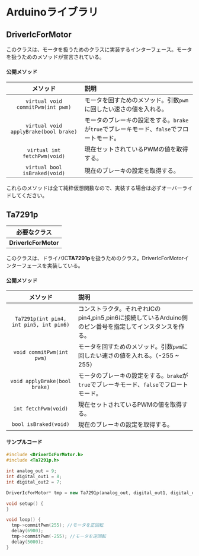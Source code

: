 # Arduinoライブラリ

## DriverIcForMotor
このクラスは、モータを扱うためのクラスに実装するインターフェース。モータを扱うためのメソッドが宣言されている。  

#### 公開メソッド
|メソッド|説明|
|:----:|:---|
|`virtual void commitPwm(int pwm)`|モータを回すためのメソッド。引数`pwm`に回したい速さの値を入れる。|
|`virtual void applyBrake(bool brake)`|モータのブレーキの設定をする。`brake`が`true`でブレーキモード、`false`でフロートモード。|
|`virtual int fetchPwm(void)`|現在セットされているPWMの値を取得する。|
|`virtual bool isBraked(void)`|現在のブレーキの設定を取得する。|

これらのメソッドは全て純粋仮想関数なので、実装する場合は必ずオーバーライドしてください。

## Ta7291p
|必要なクラス|
|:-:|
|**DriverIcForMotor**|
このクラスは、ドライバIC**TA7291p**を扱うためのクラス。DriverIcForMotorインターフェースを実装している。


#### 公開メソッド
|メソッド|説明|
|:----:|:---|
|`Ta7291p(int pin4, int pin5, int pin6)`|コンストラクタ。それぞれICのpin4,pin5,pin6に接続しているArduino側のピン番号を指定してインスタンスを作る。|
|`void commitPwm(int pwm)`|モータを回すためのメソッド。引数`pwm`に回したい速さの値を入れる。（-255 ~ 255）|
|`void applyBrake(bool brake)`|モータのブレーキの設定をする。`brake`が`true`でブレーキモード、`false`でフロートモード。|
|`int fetchPwm(void)`|現在セットされているPWMの値を取得する。|
|`bool isBraked(void)`|現在のブレーキの設定を取得する。|

#### サンプルコード
~~~c++
#include <DriverIcForMotor.h>
#include <Ta7291p.h>

int analog_out = 9;
int digital_out1 = 8;
int digital_out2 = 7;

DriverIcForMotor* tmp = new Ta7291p(analog_out, digital_out1, digital_out2);

void setup() {
}

void loop() {
  tmp->commitPwm(255); //モータを正回転
  delay(6900);
  tmp->commitPwm(-255); //モータを逆回転
  delay(5000);
}
~~~





















